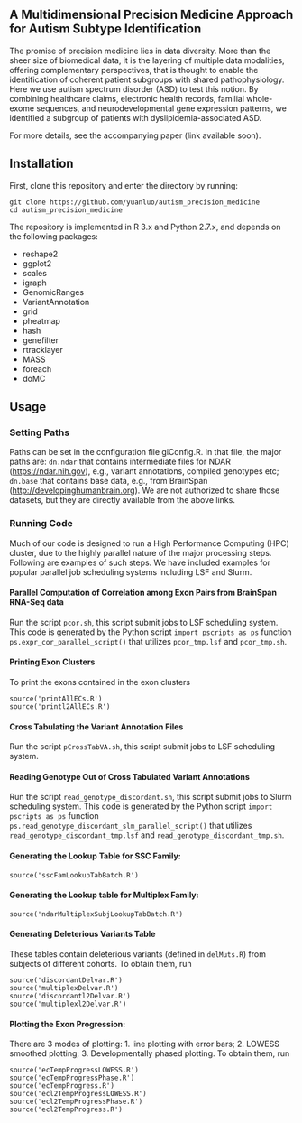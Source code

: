 A Multidimensional Precision Medicine Approach for Autism Subtype Identification
--------------------------------------------------------------------------------

The promise of precision medicine lies in data diversity. More than the sheer size of biomedical data, it is the layering of multiple data modalities, offering complementary perspectives, that is thought to enable the identification of coherent patient subgroups with shared pathophysiology. Here we use autism spectrum disorder (ASD) to test this notion. By combining healthcare claims, electronic health records, familial whole-exome sequences, and neurodevelopmental gene expression patterns, we identified a subgroup of patients with dyslipidemia-associated ASD.

For more details, see the accompanying paper (link available soon).

Installation
------------

First, clone this repository and enter the directory by running:

    git clone https://github.com/yuanluo/autism_precision_medicine
    cd autism_precision_medicine
    
The repository is implemented in R 3.x and Python 2.7.x, and depends on the following packages:
  - reshape2
  - ggplot2
  - scales
  - igraph
  - GenomicRanges
  - VariantAnnotation
  - grid
  - pheatmap
  - hash
  - genefilter
  - rtracklayer
  - MASS
  - foreach
  - doMC
    
Usage
-----
### Setting Paths

Paths can be set in the configuration file giConfig.R. In that file, the major paths are: `dn.ndar` that contains intermediate files for NDAR (https://ndar.nih.gov), e.g., variant annotations, compiled genotypes etc; `dn.base` that contains base data, e.g., from BrainSpan (http://developinghumanbrain.org). We are not authorized to share those datasets, but they are directly available from the above links.

### Running Code

Much of our code is designed to run a High Performance Computing (HPC) cluster, due to the highly parallel nature of the major processing steps. Following are examples of such steps. We have included examples for popular parallel job scheduling systems including LSF and Slurm.

#### Parallel Computation of Correlation among Exon Pairs from BrainSpan RNA-Seq data

Run the script `pcor.sh`, this script submit jobs to LSF scheduling system. This code is generated by the Python script `import pscripts as ps` function `ps.expr_cor_parallel_script()` that utilizes `pcor_tmp.lsf` and `pcor_tmp.sh`.

#### Printing Exon Clusters

To print the exons contained in the exon clusters

    source('printAllECs.R')
    source('printl2AllECs.R')

#### Cross Tabulating the Variant Annotation Files

Run the script `pCrossTabVA.sh`, this script submit jobs to LSF scheduling system.

#### Reading Genotype Out of Cross Tabulated Variant Annotations

Run the script `read_genotype_discordant.sh`, this script submit jobs to Slurm scheduling system. This code is generated by the Python script `import pscripts as ps` function `ps.read_genotype_discordant_slm_parallel_script()` that utilizes `read_genotype_discordant_tmp.lsf` and `read_genotype_discordant_tmp.sh`.

#### Generating the Lookup Table for SSC Family:

    source('sscFamLookupTabBatch.R')

#### Generating the Lookup table for Multiplex Family:

    source('ndarMultiplexSubjLookupTabBatch.R')

#### Generating Deleterious Variants Table

These tables contain deleterious variants (defined in `delMuts.R`) from subjects of different cohorts. To obtain them, run

    source('discordantDelvar.R')
    source('multiplexDelvar.R')
    source('discordantl2Delvar.R')
    source('multiplexl2Delvar.R')

#### Plotting the Exon Progression:

There are 3 modes of plotting: 1. line plotting with error bars; 2. LOWESS smoothed plotting; 3. Developmentally phased plotting. To obtain them, run 

    source('ecTempProgressLOWESS.R')
    source('ecTempProgressPhase.R')
    source('ecTempProgress.R')
    source('ecl2TempProgressLOWESS.R')
    source('ecl2TempProgressPhase.R')
    source('ecl2TempProgress.R')



    
    
